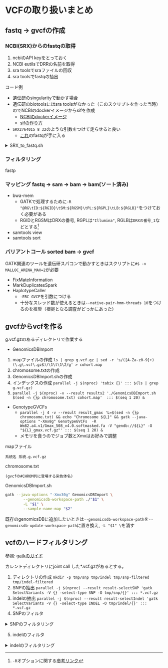 # VCFの取り扱いまとめ

## fastq -> gvcfの作成

### NCBI(SRX)からのfastqの取得

1. ncbiのAPI keyをとっておく
2. NCBI eutilsでDRRの名前を取得
3. sra toolsでsraファイルの回収
4. sra toolsでfastqの抽出

コード例

- 遺伝研のsingularityで動かす場合
- 遺伝研のbiotoolsにはsra toolsがなかった（このスクリプトを作った当時）のでNCBIのdockerイメージからsifを作成
  - [NCBIのdockerイメージ](https://hub.docker.com/r/ncbi/sra-tools)
  - [sifの作り方](https://sc.ddbj.nig.ac.jp/software/Apptainer/)
- `SRX2764015 8 32`のような引数をつけて走らせると良い
  - [これ](https://www.ncbi.nlm.nih.gov/sra/SRX2764015)のfastqが手に入る

<details>

<summary>SRX_to_fastq.sh</summary>

```bash
#$ -S /usr/bin/bash
#$ -cwd
#$ -l s_vmem=4G
#$ -l mem_req=4G
#$ -pe mpi 8
#$ -l short
# arg 1: DRX query
# arg 2: num. of thread
# arg 3: amount of memory in Gigabase

api_key="WRITE YOUR API KEY HERE"
esearch_url="https://eutils.ncbi.nlm.nih.gov/entrez/eutils/esearch.fcgi"
efetch_url="https://eutils.ncbi.nlm.nih.gov/entrez/eutils/efetch.fcgi"

# search UID of DRX
uid=$(wget -O - "${esearch_url}?db=sra&term=${1}&usehistory=y&api_key=${api_key}" | \
    sed -n -r 's!^.*<Id>(.+)</Id>.*$!\1!p')
echo "UID in the SRA database: ${uid}"

# get DRR name
drr=$(wget -O - "${efetch_url}?db=sra&id=${uid}&usehistory=y&api_key=${api_key}"  | \
     sed -n -r 's!^.*<PRIMARY_ID>([DS]{1}RR[0-9]+)</PRIMARY_ID>.*$!\1!p')
echo "Run file: ${drr}"

echo $(pwd)

# obtain sra file
echo "prefetch"
singularity exec --bind $(pwd) ~/containers/sra-tools.sif prefetch \
 -v -p --max-size 50000000 -O . ${drr}

# move sra file to here and remove directory produced by prefetch
mv "${drr}"/"${drr}.sra" ./
rm -r "${drr}"

# extract fastq
echo "fasterq-dump"
singularity exec --bind $(pwd) ~/containers/sra-tools.sif fasterq-dump \
 -v -e ${2:-8} -m "${3:-30}G" "${drr}.sra" \
 && rm "${drr}.sra"

mv "${drr}_1.fastq" "${1}_1.fastq"
mv "${drr}_2.fastq" "${1}_2.fastq"
```

</details>

### フィルタリング

fastp

### マッピング fastq -> sam -> bam -> bam(ソート済み)

- bwa-mem
  - GATKで処理するために`-R "@RG\tID:${RGID}\tSM:${RGSM}\tPL:${RGPL}\tLB:${RGLB}"`をつけておく必要がある
  - RGIDとRGSMはDRXの番号, RGPLは`"Illumina"`, RGLBは`DRXの番号_1`などとする[^1]
- samtools view
- samtools sort

[^1]: `-R`オプションに関する[参考リンク](https://hashiyuki.hatenablog.com/entry/2016/05/07/164740)

### バリアントコール sorted bam -> gvcf

GATK関連のツールを遺伝研スパコンで動かすときはスクリプトに`#$ -v MALLOC_ARENA_MAX=2`が必要

- FixMateInformation
- MarkDuplicatesSpark
- HaplotypeCaller
  - `-ERC GVCF`を引数につける
  - 十分なスレッド数が使えるときは`--native-pair-hmm-threads 10`をつけるのを推奨（根拠となる調査がどっかにあった）

## gvcfからvcfを作る

g.vcf.gzのあるディレクトリで作業する

- GenomicsDBImport

 1. mapファイルの作成 `ls | grep g.vcf.gz | sed -r 's/([A-Za-z0-9]+)(\.g\.vcf\.gz$)/\1\t\1\2/g' > cohort.map`
 2. chromosome.txtの作成
 3. GenomicsDBImport.shの作成
 4. インデックスの作成 `parallel -j $(nproc) 'tabix {}' ::: $(ls | grep g.vcf.gz)`
 5. `parallel -j $(nproc) -v --result results2 './GenomicsDBImport.sh $(sed -n {}p chromosome.txt) cohort.map'  ::: $(seq 1 20) &`

- GenotypeGVCFs
  - `parallel -j 4 -v --result result_gmax 'L=$(sed -n {}p chromosome.txt) && echo "Chromosome ${L}" && gatk --java-options "-Xmx8g" GenotypeGVCFs  -R Wm82.a4.v1/Gmax_508_v4.0.softmasked.fa -V "gendb://${L}" -O "${L}_gmax.vcf.gz"' ::: $(seq 1 20) &`
  - メモリを食うのでジョブ数とXmxはお好みで調整

mapファイル

```text
系統名 系統.g.vcf.gz
```

chromosome.txt

```text
(gvcfの#CHROM列に登場する染色体名)
```

GenomicsDBImport.sh

```bash
gatk --java-options "-Xmx30g" GenomicsDBImport \
        --genomicsdb-workspace-path ./"$1" \
        -L "$1" \
        --sample-name-map "$2"
```

既存のgenomicsDBに追加したいときは`--genomicsdb-workspace-path`を`--genomicsdb-update-workspace-path`に置き換え, `-L "$1" \`を消す

## vcfのハードフィルタリング

参照: [gatkのガイド](https://gatk.broadinstitute.org/hc/en-us/articles/360035531112--How-to-Filter-variants-either-with-VQSR-or-by-hard-filtering)

カレントディレクトリにjoint call した*.vcf.gzがあるとする。

1. ディレクトリの作成 `mkdir -p tmp/snp tmp/indel tmp/snp-filtered tmp/indel-filtered`
2. SNPの抽出 `parallel -j $(nproc) --result result-selectSNP 'gatk SelectVariants -V {} -select-type SNP -O tmp/snp/{}' ::: *.vcf.gz`
3. indelの抽出 `parallel -j $(nproc) --result result-selectIndel 'gatk SelectVariants -V {} -select-type INDEL -O tmp/indel/{}' ::: *.vcf.gz`
4. SNPのフィルタ

<details>
<summary>SNPのフィルタリング</summary>

```bash
cat << "EOF" > filter-snp.sh 
IN="tmp/snp/${1}"
TMP="tmp/snp-filtered/${1%%.*}.raw.vcf.gz"
OUT="tmp/snp-filtered/${1}"

gatk VariantFiltration\
    -V ${IN} \
    -filter "QD < 2.0" --filter-name "QD2" \
    -filter "QUAL < 30.0" --filter-name "QUAL30" \
    -filter "SOR > 3.0" --filter-name "SOR3" \
    -filter "FS > 60.0" --filter-name "FS60" \
    -filter "MQ < 40.0" --filter-name "MQ40" \
    -filter "MQRankSum < -12.5" --filter-name "MQRankSum-12.5" \
    -filter "ReadPosRankSum < -8.0" --filter-name "ReadPosRankSum-8" \
    -O ${TMP} && \
vcftools --gzvcf ${TMP} \
  --recode --stdout  --remove-filtered-all | \
bcftools view -Oz - -o ${OUT} && \
tabix -p vcf ${OUT} && \
rm ${TMP} ${TMP}.tbi
EOF

parallel -j $(nproc) --result result-filterSNP 'bash filter-snp.sh {}' ::: *.vcf.gz
```

</details>

5. indelのフィルタ

<details>
<summary>indelのフィルタリング</summary>

```bash
cat << "EOF" > filter-indel.sh
IN="tmp/indel/${1}"
TMP="tmp/indel-filtered/${1%%.*}.raw.vcf.gz"
OUT="tmp/indel-filtered/${1}"

gatk VariantFiltration \
    -V ${IN} \
    -filter "QD < 2.0" --filter-name "QD2" \
    -filter "QUAL < 30.0" --filter-name "QUAL30" \
    -filter "FS > 200.0" --filter-name "FS200" \
    -filter "ReadPosRankSum < -20.0" --filter-name "ReadPosRankSum-20" \
    -O ${TMP} && \
vcftools --gzvcf ${TMP} \
  --recode --stdout  --remove-filtered-all | \
bcftools view -Oz - -o ${OUT} && \
tabix -p vcf ${OUT} && \
rm ${TMP} ${TMP}.tbi
EOF

parallel -j $(nproc) --result result-filterIndel 'bash filter-indel.sh {}' ::: *.vcf.gz
```

</details>
